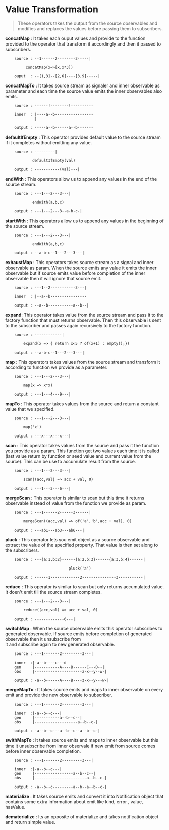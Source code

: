 # Value Transformation

> These operators takes the output from the source observables and modifies and replaces the values before passing them to subscribers.

**concatMap** : It takes each ouput values and provide to the function provided to the operator that transform it accordingly and then it passed to subscribers.

```
    source : --1------2--------3-----|

         concatMap(x=>[x,x*3])

    ouput  : --[1,3]--[2,6]----[3,9]-----|
```

**concatMapTo** : It takes source stream as signaler and inner observable as parameter and each time the source value emits the inner observables also emits.

```
    source : ------!--------!----------

    inner  : |----a--b-----------------
             |

    output : -----a--b------a--b-------
```

**defaultIfEmpty** : This operator provides default value to the source stream if it completes without emitting any value.

```
    source : ---------|

            defaultIfEmpty(val)

    output : -----------(val)---|

```

**endWith** : This operators allow us to append any values in the end of the source stream.

```
    source : ---1---2---3---|

            endWith(a,b,c)

    output : ---1---2---3--a-b-c-|

```

**startWith** : This operators allow us to append any values in the beginning of the source stream.

```
    source : ---1---2---3---|

            endWith(a,b,c)

    output : --a-b-c--1---2---3---|

```

**exhaustMap** : This operators takes source stream as a signal and inner observable as param. When the source emits any value it emits the inner observable but if source emits value before completion of the inner observable then it will ignore that source emit.

```
    source : ---1--2-----------3---|

    inner  : |--a--b----------------

    output : --a--b-----------a--b--|

```

**expand**: This operator takes value from the source stream and pass it to the factory function that must returns observable. Then this observable is sent to the subscriber and passes again recursively to the factory function.

```
    source : ------------|

        expand(x => { return x<5 ? of(x+1) : empty();})

    output : --a-b-c--1---2---3---|

```

**map** : This operators takes values from the source stream and transform it according to function we provide as a parameter.

```
    source : ---1---2---3---|

        map(x => x*x)

    output : ---1---4---9---|

```

**mapTo** : This operator takes values from the source and return a constant value that we specified.

```
    source : ---1---2---3---|

        map('x')

    output : ---x---x---x---|

```

**scan** : This operator takes values from the source and pass it the function you provide as a param. This function get two values each time it is called (last value return by function or seed value and current value from the source). This can be use to accumulate result from the source.

```
    source : ---1---2---3---|

        scan((acc,val) => acc + val, 0)

    output : ---1---3---6---|

```

**mergeScan** : This operator is similar to scan but this time it returns observable instead of value from the function we provide as param.

```
    source : ---1------2------3------|

        mergeScan((acc,val) => of('a','b',acc + val), 0)

    output : ---ab1---ab3---ab6---|

```

**pluck** : This operator lets you emit object as a source observable and extract the value of the specified property. That value is then set along to the subscribers.

```
    source : ---{a:1,b:2}------{a:2,b:3}------{a:3,b:4}------|

                            pluck('a')

    output : ------1-------------2---------------3-----------|

```

**reduce** : This operator is similar to scan but only returns accumulated value. It doen't emit till the source stream completes.

```
    source : ---1---2---3---|

        reduce((acc,val) => acc + val, 0)

    output : -------------6---|

```

**switchMap** : When the source observable emits this operator subscribes to generated observable. If source emits before completion of generated observable then it unsubscribe from  
it and subscribe again to new generated observable.

```
    source : ---1-------2---------3---|

    inner  :|-a--b----c---d
    gen     |-----------A----B------C---D--|
    obs     |---------------------z-x--y--w-|

    output : -a--b------A----B----z-x--y---w-|

```

**mergeMapTo** : It takes source emits and maps to inner observable on every emit and provide the new observable to subscriber.

```
    source : ---1-------2---------3---|

    inner  :|-a--b--c---|
    gen     |-----------a--b--c--|
    obs     |-------------------a--b--c-|

    output : -a--b--c---a--b--c--a--b--c-|

```

**swithMapTo** : It takes source emits and maps to inner observable but this time it unsubscribe from inner observale if new emit from source comes before inner observable completion.

```
    source : ---1-------2---------3---|

    inner  :|-a--b--c---|
    gen     |-----------------a--b--c--|
    obs     |-----------------------a--b--c-|

    output : -a--b--c---------a--b--a--b--c-|

```

**materialize** : It takes source emits and convert it into Notification object that contains some extra information about emit like kind, error , value, hasValue.

**dematerialize** : Its an opposite of materialize and takes notification object and return simple value.
